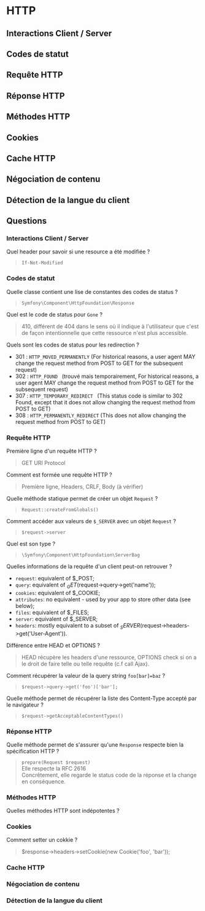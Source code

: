 # HTTP
## Interactions Client / Server

## Codes de statut

## Requête HTTP

## Réponse HTTP

## Méthodes HTTP

## Cookies

## Cache HTTP

## Négociation de contenu

## Détection de la langue du client



##  Questions

### Interactions Client / Server
Quel header pour savoir si une resource a été modifiée ?
> `If-Not-Modified`

### Codes de statut
Quelle classe contient une lise de constantes des codes de status ?
> `Symfony\Component\HttpFoundation\Response`

Quel est le code de status pour `Gone` ?
> 410, différent de 404 dans le sens où il indique à l'utilisateur que c'est de façon intentionnelle que cette ressource n'est plus accessible.

Quels sont les codes de status pour les redirection ?
- 301 : `HTTP_MOVED_PERMANENTLY` (For historical reasons, a user agent MAY change the request method from POST to GET for the subsequent request)  
- 302 : `HTTP_FOUND ` (trouvé mais temporairement, For historical reasons, a user agent MAY change the request method from POST to GET for the subsequent request)  
- 307 : `HTTP_TEMPORARY_REDIRECT ` (This status code is similar to 302 Found, except that it does not allow changing the request method from POST to GET)  
- 308 : `HTTP_PERMANENTLY_REDIRECT` (This does not allow changing the request method from POST to GET)  

### Requête HTTP
Première ligne d'un requête HTTP ?
> GET URI Protocol

Comment est formée une requête HTTP ?
> Première ligne, Headers, CRLF, Body (à vérifier)

Quelle méthode statique permet de créer un objet `Request` ?
> `Request::createFromGlobals()`

Comment accéder aux valeurs de `$_SERVER` avec un objet `Request` ?
> `$request->server`

Quel est son type ?
> `\Symfony\Component\HttpFoundation\ServerBag`

Quelles informations de la requête d'un client peut-on retrouver ?
- `request`: equivalent of $_POST;  
- `query`: equivalent of $_GET ($request->query->get('name'));  
- `cookies`: equivalent of $_COOKIE;  
- `attributes`: no equivalent - used by your app to store other data (see below);  
- `files`: equivalent of $_FILES;  
- `server`: equivalent of $_SERVER;  
- `headers`: mostly equivalent to a subset of $_SERVER ($request->headers->get('User-Agent')).  

Différence entre HEAD et OPTIONS ?
> HEAD récupère les headers d'une ressource, OPTIONS check si on a le droit de faire telle ou telle requête (c.f call Ajax).

Comment récupérer la valeur de la query string `foo[bar]=baz` ?
> `$request->query->get('foo')['bar'];`

Quelle méthode permet de récupérer la liste des Content-Type accepté par le navigateur ?
> `$request->getAcceptableContentTypes()`

### Réponse HTTP
Quelle méthode permet de s'assurer qu'une `Response` respecte bien la spécification HTTP ?
> `prepare(Request $request)`  
Elle respecte la RFC 2616  
Concrêtement, elle regarde le status code de la réponse et la change en conséquence. 







### Méthodes HTTP
Quelles méthodes HTTP sont indépotentes ?

### Cookies
Comment setter un cokkie ?
> $response->headers->setCookie(new Cookie('foo', 'bar'));

### Cache HTTP

### Négociation de contenu

### Détection de la langue du client

